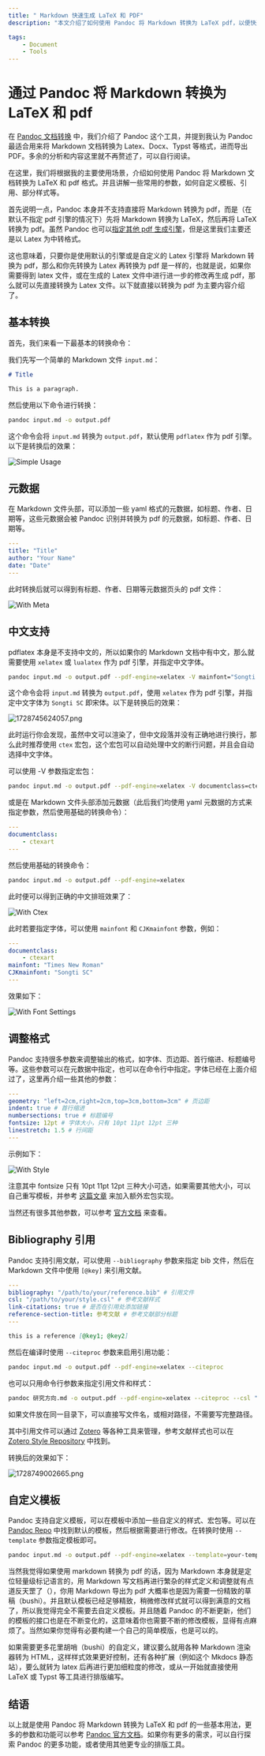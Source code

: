 ```yaml
---
title: " Markdown 快速生成 LaTeX 和 PDF"
description: "本文介绍了如何使用 Pandoc 将 Markdown 转换为 LaTeX pdf，以便快速生成格式规范的文档。"

tags:
    - Document
    - Tools
---
```


# 通过 Pandoc 将 Markdown 转换为 LaTeX 和 pdf

在 [Pandoc 文档转换](../../Harvest/工具和项目/2024-09-20-pandoc.md) 中，我们介绍了 Pandoc 这个工具，并提到我认为 Pandoc 最适合用来将 Markdown 文档转换为 Latex、Docx、Typst 等格式，进而导出 PDF。多余的分析和内容这里就不再赘述了，可以自行阅读。

在这里，我们将根据我的主要使用场景，介绍如何使用 Pandoc 将 Markdown 文档转换为 LaTeX 和 pdf 格式。并且讲解一些常用的参数，如何自定义模板、引用、部分样式等。

首先说明一点，Pandoc 本身并不支持直接将 Markdown 转换为 pdf，而是（在默认不指定 pdf 引擎的情况下）先将 Markdown 转换为 LaTeX，然后再将 LaTeX 转换为 pdf。虽然 Pandoc 也可以[指定其他 pdf 生成引擎](https://pandoc.org/MANUAL.html#option--pdf-engine)，但是这里我们主要还是以 Latex 为中转格式。

这也意味着，只要你是使用默认的引擎或是自定义的 Latex 引擎将 Markdown 转换为 pdf，那么和你先转换为 Latex 再转换为 pdf 是一样的，也就是说，如果你需要得到 latex 文件，或在生成的 Latex 文件中进行进一步的修改再生成 pdf，那么就可以先直接转换为 Latex 文件。以下就直接以转换为 pdf 为主要内容介绍了。

## 基本转换

首先，我们来看一下最基本的转换命令：

我们先写一个简单的 Markdown 文件 `input.md`：

```markdown
# Title

This is a paragraph.
```

然后使用以下命令进行转换：

```bash
pandoc input.md -o output.pdf
```

这个命令会将 `input.md` 转换为 `output.pdf`，默认使用 `pdflatex` 作为 pdf 引擎。以下是转换后的效果：

![Simple Usage](https://cloud.yiges.site:5003/i/2024/10/12/670a8e6f920bf.png)

## 元数据

在 Markdown 文件头部，可以添加一些 yaml 格式的元数据，如标题、作者、日期等，这些元数据会被 Pandoc 识别并转换为 pdf 的元数据，如标题、作者、日期等。

```yaml
---
title: "Title"
author: "Your Name"
date: "Date"
---
```

此时转换后就可以得到有标题、作者、日期等元数据页头的 pdf 文件：

![With Meta](https://cloud.yiges.site:5003/i/2024/10/12/670a8ed83c89c.png)

## 中文支持

pdflatex 本身是不支持中文的，所以如果你的 Markdown 文档中有中文，那么就需要使用 `xelatex` 或 `lualatex` 作为 pdf 引擎，并指定中文字体。

```bash
pandoc input.md -o output.pdf --pdf-engine=xelatex -V mainfont="Songti SC"
```

这个命令会将 `input.md` 转换为 `output.pdf`，使用 `xelatex` 作为 pdf 引擎，并指定中文字体为 `Songti SC` 即宋体。以下是转换后的效果：

![1728745624057.png](https://cloud.yiges.site:5003/i/2024/10/12/670a909b0a7ab.png)

此时运行你会发现，虽然中文可以渲染了，但中文段落并没有正确地进行换行，那么此时推荐使用 `ctex` 宏包，这个宏包可以自动处理中文的断行问题，并且会自动选择中文字体。

可以使用 -V 参数指定宏包：

```bash
pandoc input.md -o output.pdf --pdf-engine=xelatex -V documentclass=ctexart
```

或是在 Markdown 文件头部添加元数据（此后我们均使用 yaml 元数据的方式来指定参数，然后使用基础的转换命令）：

```yaml
---
documentclass:
    - ctexart
---
```

然后使用基础的转换命令：

```bash
pandoc input.md -o output.pdf --pdf-engine=xelatex
```

此时便可以得到正确的中文排班效果了：

![With Ctex](https://cloud.yiges.site:5003/i/2024/10/12/670a9438ae1cc.png)

此时若要指定字体，可以使用 `mainfont` 和 `CJKmainfont` 参数，例如：

```yaml
---
documentclass:
    - ctexart
mainfont: "Times New Roman"
CJKmainfont: "Songti SC"
---
```

效果如下：

![With Font Settings](https://cloud.yiges.site:5003/i/2024/10/12/670a950842e73.png)

## 调整格式

Pandoc 支持很多参数来调整输出的格式，如字体、页边距、首行缩进、标题编号等。这些参数可以在元数据中指定，也可以在命令行中指定。字体已经在上面介绍过了，这里再介绍一些其他的参数：

```yaml
---
geometry: "left=2cm,right=2cm,top=3cm,bottom=3cm" # 页边距
indent: true # 首行缩进
numbersections: true # 标题编号
fontsize: 12pt # 字体大小，只有 10pt 11pt 12pt 三种
linestretch: 1.5 # 行间距
---
```

示例如下：

![With Style](https://cloud.yiges.site:5003/i/2024/10/12/670a98fe67bf4.png)

注意其中 fontsize 只有 10pt 11pt 12pt 三种大小可选，如果需要其他大小，可以自己重写模板，并参考 [这篇文章](https://tex.stackexchange.com/questions/634470/document-font-sizes-different-as-10-11-or-12-pt) 来加入额外宏包实现。

当然还有很多其他参数，可以参考 [官方文档](https://pandoc.org/MANUAL.html#variables-for-latex) 来查看。

## Bibliography 引用

Pandoc 支持引用文献，可以使用 `--bibliography` 参数来指定 bib 文件，然后在 Markdown 文件中使用 `[@key]` 来引用文献。

```yaml
---
bibliography: "/path/to/your/reference.bib" # 引用文件
csl: "/path/to/your/style.csl" # 参考文献样式
link-citations: true # 是否在引用处添加链接
reference-section-title: 参考文献 # 参考文献部分标题
---
```

```markdown
this is a reference [@key1; @key2]
```

然后在编译时使用 `--citeproc` 参数来启用引用功能：

```bash
pandoc input.md -o output.pdf --pdf-engine=xelatex --citeproc
```

也可以只用命令行参数来指定引用文件和样式：

```bash
pandoc 研究方向.md -o output.pdf --pdf-engine=xelatex --citeproc --csl "/path/to/your/style.csl" --bibliography "/path/to/your/reference.bib" -M reference-section-title="参考文献" --link-citations
```

如果文件放在同一目录下，可以直接写文件名，或相对路径，不需要写完整路径。

其中引用文件可以通过 [Zotero](https://www.zotero.org/) 等各种工具来管理，参考文献样式也可以在 [Zotero Style Repository](https://www.zotero.org/styles) 中找到。

转换后的效果如下：

![1728749002665.png](https://cloud.yiges.site:5003/i/2024/10/13/670a9dcc6071b.png)

## 自定义模板

Pandoc 支持自定义模板，可以在模板中添加一些自定义的样式、宏包等。可以在 [Pandoc Repo](https://github.com/jgm/pandoc/tree/3.4/data/templates) 中找到默认的模板，然后根据需要进行修改。在转换时使用 `--template` 参数指定模板即可。

```bash
pandoc input.md -o output.pdf --pdf-engine=xelatex --template=your-template.tex
```

当然我觉得如果使用 markdown 转换为 pdf 的话，因为 Markdown 本身就是定位轻量级标记语言的，用 Markdown 写文档再进行繁杂的样式定义和调整就有点道反天罡了（），你用 Markdown 导出为 pdf 大概率也是因为需要一份精致的草稿（bushi）。并且默认模板已经足够精致，稍微修改样式就可以得到满意的文档了，所以我觉得完全不需要去自定义模板。并且随着 Pandoc 的不断更新，他们的模板的接口也是在不断变化的，这意味着你也需要不断的修改模板，显得有点麻烦了。当然如果你觉得有必要构建一个自己的简单模版，也是可以的。

如果需要更多花里胡哨（bushi）的自定义，建议要么就用各种 Markdown 渲染器转为 HTML，这样样式效果更好控制，还有各种扩展（例如这个 Mkdocs 静态站），要么就转为 latex 后再进行更加细粒度的修改，或从一开始就直接使用 LaTeX 或 Typst 等工具进行排版编写。

## 结语

以上就是使用 Pandoc 将 Markdown 转换为 LaTeX 和 pdf 的一些基本用法，更多的参数和功能可以参考 [Pandoc 官方文档](https://pandoc.org/MANUAL.html)。如果你有更多的需求，可以自行探索 Pandoc 的更多功能，或者使用其他更专业的排版工具。